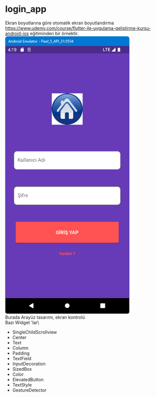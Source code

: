 # login_app

Ekran boyutlarına göre otomatik ekran boyutlandırma
https://www.udemy.com/course/flutter-ile-uygulama-gelistirme-kursu-android-ios
eğitiminden bir örnektir. \
![ScreenShot](screen_shots/img-01.png)\
Burada Arayüz tasarımı, ekran kontrolü \
Bazı Widget 'lar\
* SingleChildScrollview
* Center
* Text
* Column
* Padding
* TextField
* InputDecoration
* SizedBox
* Color
* ElevatedButton
* TextStyle
* GestureDetector